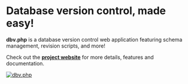 Database version control, made easy!
=

**dbv.php** is a database version control web application featuring schema management, revision scripts, and more!

Check out the **[project website](http://dbv.vizuina.com)** for more details, features and documentation.

[![dbv.php](http://pix.slic.it/pics/F5ld15ndB2S9t567eBpi-Capture-d-----cran-2014-06-10----18-06-54.png)](http://dbv.vizuina.com)